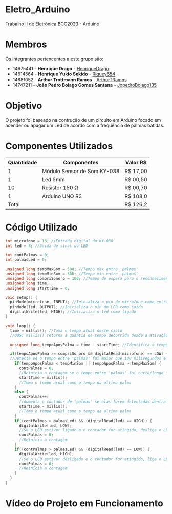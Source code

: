# Eletro_Arduino
Trabalho II de Eletrônica BCC2023 - Arduino

# Membros
Os integrantes pertencentes a este grupo são:
  - 14675441 - **Henrique Drago** - [HenriqueDrago](https://github.com/HenriqueDrago)
  - 14614564 - **Henrique Yukio Sekido** - [Riquey654](https://github.com/Riquey654)
  - 14681052 - **Arthur Trottmann Ramos** - [ArthurTRamos](https://github.com/ArthurTRamos)
  - 14747211 - **João Pedro Boiago Gomes Santana** - [JopedroBoiago135](https://github.com/JopedroBoiago135)

# Objetivo
O projeto foi baseado na contrução de um circuito em Arduino focado em acender ou apagar um Led de acordo com a frequência de palmas batidas. 

# Componentes Utilizados
| Quantidade | Componentes                        |   Valor R$   |
|------------|------------------------------------|--------------|
| 1          | Módulo Sensor de Som KY-038        |   R$ 17,00   |
| 1          | Led 5mm                            |   R$ 00,50   |
| 10         | Resistor 150 Ω                     |   R$ 00,70   |
| 1          | Arduino UNO R3                     |   R$ 108,0   |
| Total      |                                    |   R$ 126,2   |

# Código Utilizado
```cpp
int microfone = 13; //Entrada digital do KY-038
int led = 8; //Saida do sinal do LED

int contPalmas = 0;
int palmasLed = 0;

unsigned long tempMaxSom = 500; //Tempo max entre 'palmas'
unsigned long tempMinSom = 300; //Tempo min entre 'palmas'
unsigned long compriSonoro = 100; //Tempo de espera para o reconhecimento de sons diferentes
unsigned long time;
unsigned long startTime = 0;

void setup() {
  pinMode(microfone, INPUT); //Inicializa o pin do microfone como entrada
  pinMode(led, OUTPUT); //Inicializa o pin do LED como saida
  digitalWrite(led, HIGH); //Inicializa o led como ligado
}

void loop() {
  time = millis(); //Toma o tempo atual deste ciclo
  //OBS: millis() retorna a quantia de tempo decorrida desde a ativação do sistema

  unsigned long tempoAposPalma = time - startTime; //Identifica o tempo entre 'palmas'

  if(tempoAposPalma >= compriSonoro && digitalRead(microfone) == LOW) {
  //Detecta se o tempo entre 'palmas' foi maior que 100 milisegundos e se o KY-038 detectou um som
    if(tempoAposPalma < tempMinSom || tempoAposPalma > tempMaxSom) {
      contPalmas = 0;
      //Reinicia a contagem se o tempo entre 'palmas' foi curto/longo demais
      startTime = millis();
      //Toma o tempo atual como o tempo da ultima palma
    }
    else {
      contPalmas++;
      //Aumenta o contador de 'palmas' se elas forem detectadas dentro do intervalo desejado
      startTime = millis();
      //Toma o tempo atual como o tempo da ultima palma
    }
    if((contPalmas > palmasLed) && (digitalRead(led) == HIGH)) {
      digitalWrite(led, LOW);
      //Se o LED estiver ligado e o contador for atingido, desliga o LED
      contPalmas = 0;
      //Reinicia a contagem
    }
    if((contPalmas > palmasLed) && (digitalRead(led) == LOW)) {
      digitalWrite(led, HIGH);
      //Se o LED estiver desligado e o contador for atingido, liga o LED
      contPalmas = 0;
      //Reinicia a contagem
    }
  }
}
```

# Vídeo do Projeto em Funcionamento

